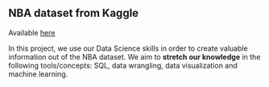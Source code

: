 ## NBA dataset from Kaggle

Available [here](https://www.kaggle.com/wyattowalsh/basketball)

In this project, we use our Data Science skills in order to create valuable information out of the NBA dataset. We aim to __stretch our knowledge__ in the following tools/concepts: SQL, data wrangling, data visualization and machine learning.